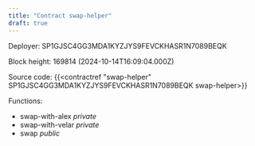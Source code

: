 ```yaml
---
title: "Contract swap-helper"
draft: true
---
```

Deployer: SP1GJSC4GG3MDA1KYZJYS9FEVCKHASR1N7089BEQK


 



Block height: 169814 (2024-10-14T16:09:04.000Z)

Source code: {{<contractref "swap-helper" SP1GJSC4GG3MDA1KYZJYS9FEVCKHASR1N7089BEQK swap-helper>}}

Functions:

* swap-with-alex _private_
* swap-with-velar _private_
* swap _public_
